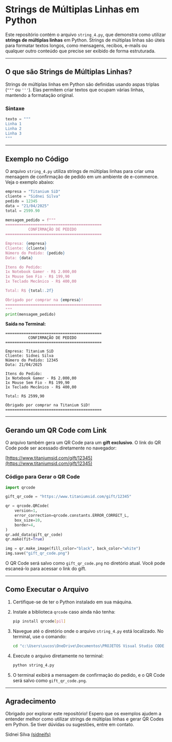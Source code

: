 # Strings de Múltiplas Linhas em Python

Este repositório contém o arquivo `string_4.py`, que demonstra como utilizar **strings de múltiplas linhas** em Python. Strings de múltiplas linhas são úteis para formatar textos longos, como mensagens, recibos, e-mails ou qualquer outro conteúdo que precise ser exibido de forma estruturada.

---

## O que são Strings de Múltiplas Linhas?

Strings de múltiplas linhas em Python são definidas usando aspas triplas (`"""` ou `'''`). Elas permitem criar textos que ocupam várias linhas, mantendo a formatação original.

### Sintaxe

```python
texto = """
Linha 1
Linha 2
Linha 3
"""
```

---

## Exemplo no Código

O arquivo `string_4.py` utiliza strings de múltiplas linhas para criar uma mensagem de confirmação de pedido em um ambiente de e-commerce. Veja o exemplo abaixo:

```python
empresa = "Titanium SiD"
cliente = "Sidnei Silva"
pedido = 12345
data = "21/04/2025"
total = 2599.90

mensagem_pedido = f"""
==========================================
          CONFIRMAÇÃO DE PEDIDO
==========================================

Empresa: {empresa}
Cliente: {cliente}
Número do Pedido: {pedido}
Data: {data}

Itens do Pedido:
1x Notebook Gamer - R$ 2.000,00
1x Mouse Sem Fio - R$ 199,90
1x Teclado Mecânico - R$ 400,00

Total: R$ {total:.2f}

Obrigado por comprar na {empresa}!
==========================================
"""
print(mensagem_pedido)
```

**Saída no Terminal:**

```plaintext
==========================================
          CONFIRMAÇÃO DE PEDIDO
==========================================

Empresa: Titanium SiD
Cliente: Sidnei Silva
Número do Pedido: 12345
Data: 21/04/2025

Itens do Pedido:
1x Notebook Gamer - R$ 2.000,00
1x Mouse Sem Fio - R$ 199,90
1x Teclado Mecânico - R$ 400,00

Total: R$ 2599,90

Obrigado por comprar na Titanium SiD!
==========================================
```

---

## Gerando um QR Code com Link

O arquivo também gera um QR Code para um **gift exclusivo**. O link do QR Code pode ser acessado diretamente no navegador:

[https://www.titaniumsid.com/gift/12345](https://www.titaniumsid.com/gift/12345)

### Código para Gerar o QR Code

```python
import qrcode

gift_qr_code = "https://www.titaniumsid.com/gift/12345"

qr = qrcode.QRCode(
    version=1,
    error_correction=qrcode.constants.ERROR_CORRECT_L,
    box_size=10,
    border=4,
)
qr.add_data(gift_qr_code)
qr.make(fit=True)

img = qr.make_image(fill_color="black", back_color="white")
img.save("gift_qr_code.png")
```

O QR Code será salvo como `gift_qr_code.png` no diretório atual. Você pode escaneá-lo para acessar o link do gift.

---

## Como Executar o Arquivo

1. Certifique-se de ter o Python instalado em sua máquina.
2. Instale a biblioteca `qrcode` caso ainda não tenha:

   ```bash
   pip install qrcode[pil]
   ```

3. Navegue até o diretório onde o arquivo `string_4.py` está localizado. No terminal, use o comando:

   ```bash
   cd "c:\Users\sucos\OneDrive\Documentos\PROJETOS Visual Studio CODE 2025\AULA 5 VS\Python\Python_10\strings multiplas linhas"
   ```

4. Execute o arquivo diretamente no terminal:

   ```bash
   python string_4.py
   ```

5. O terminal exibirá a mensagem de confirmação do pedido, e o QR Code será salvo como `gift_qr_code.png`.

---

## Agradecimento

Obrigado por explorar este repositório! Espero que os exemplos ajudem a entender melhor como utilizar strings de múltiplas linhas e gerar QR Codes em Python. Se tiver dúvidas ou sugestões, entre em contato.

Sidnei Silva [(sidneifs)](https://github.com/sidneifs)
